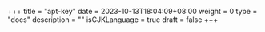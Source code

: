+++
title = "apt-key"
date = 2023-10-13T18:04:09+08:00
weight = 0
type = "docs"
description = ""
isCJKLanguage = true
draft = false
+++